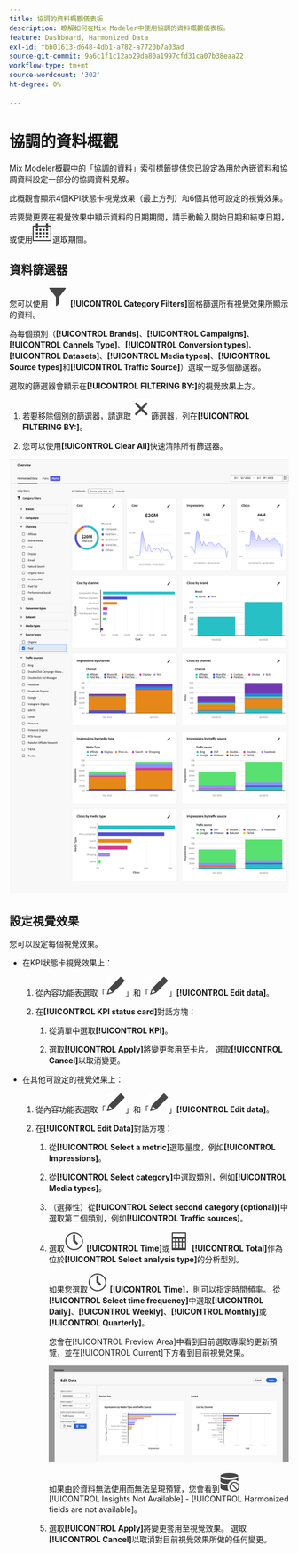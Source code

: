 ```yaml
---
title: 協調的資料概觀儀表板
description: 瞭解如何在Mix Modeler中使用協調的資料概觀儀表板。
feature: Dashboard, Harmonized Data
exl-id: fbb01613-d648-4db1-a782-a7720b7a03ad
source-git-commit: 9a6c1f1c12ab29da80a1997cfd31ca07b38eaa22
workflow-type: tm+mt
source-wordcount: '302'
ht-degree: 0%

---
```


# 協調的資料概觀

Mix Modeler概觀中的「協調的資料」索引標籤提供您已設定為用於內嵌資料和協調資料設定一部分的協調資料見解。

此概觀會顯示4個KPI狀態卡視覺效果（最上方列）和6個其他可設定的視覺效果。

若要變更要在視覺效果中顯示資料的日期期間，請手動輸入開始日期和結束日期，或使用![行事曆](/help/assets/icons/Calendar.svg)選取期間。

## 資料篩選器

您可以使用![篩選器](/help/assets/icons/Filter.svg) **[!UICONTROL Category Filters]**&#x200B;窗格篩選所有視覺效果所顯示的資料。

為每個類別（**[!UICONTROL Brands]**、**[!UICONTROL Campaigns]**、**[!UICONTROL Cannels Type]**、**[!UICONTROL Conversion types]**、**[!UICONTROL Datasets]**、**[!UICONTROL Media types]**、**[!UICONTROL Source types]**&#x200B;和&#x200B;**[!UICONTROL Traffic Source]**）選取一或多個篩選器。

選取的篩選器會顯示在&#x200B;**[!UICONTROL FILTERING BY:]**&#x200B;的視覺效果上方。

1. 若要移除個別的篩選器，請選取![關閉](/help/assets/icons/Close.svg)篩選器，列在&#x200B;**[!UICONTROL FILTERING BY:]**。

1. 您可以使用&#x200B;**[!UICONTROL Clear All]**&#x200B;快速清除所有篩選器。

![協調的資料概述](/help/assets/harmonized-data-overview.png)


## 設定視覺效果

您可以設定每個視覺效果。

* 在KPI狀態卡視覺效果上：

   1. 從內容功能表選取「![編輯](/help/assets/icons/Edit.svg)」和「![編輯](/help/assets/icons/Edit.svg)」**[!UICONTROL Edit data]**。

   1. 在&#x200B;**[!UICONTROL KPI status card]**&#x200B;對話方塊：

      1. 從清單中選取&#x200B;**[!UICONTROL KPI]**。

      1. 選取&#x200B;**[!UICONTROL Apply]**&#x200B;將變更套用至卡片。 選取&#x200B;**[!UICONTROL Cancel]**&#x200B;以取消變更。

* 在其他可設定的視覺效果上：

   1. 從內容功能表選取「![編輯](/help/assets/icons/Edit.svg)」和「![編輯](/help/assets/icons/Edit.svg)」**[!UICONTROL Edit data]**。

   1. 在&#x200B;**[!UICONTROL Edit Data]**&#x200B;對話方塊：

      1. 從&#x200B;**[!UICONTROL Select a metric]**&#x200B;選取量度，例如&#x200B;**[!UICONTROL Impressions]**。
      1. 從&#x200B;**[!UICONTROL Select category]**&#x200B;中選取類別，例如&#x200B;**[!UICONTROL Media types]**。
      1. （選擇性）從&#x200B;**[!UICONTROL Select second category (optional)]**&#x200B;中選取第二個類別，例如&#x200B;**[!UICONTROL Traffic sources]**。
      1. 選取![時鐘](/help/assets/icons/Clock.svg) **[!UICONTROL Time]**&#x200B;或![電腦](/help/assets/icons/Calculator.svg) **[!UICONTROL Total]**&#x200B;作為位於&#x200B;**[!UICONTROL Select analysis type]**&#x200B;的分析型別。

         如果您選取![時鐘](/help/assets/icons/Clock.svg) **[!UICONTROL Time]**，則可以指定時間頻率。 從&#x200B;**[!UICONTROL Select time frequency]**&#x200B;中選取&#x200B;**[!UICONTROL Daily]**、**[!UICONTROL Weekly]**、**[!UICONTROL Monthly]**&#x200B;或&#x200B;**[!UICONTROL Quarterly]**。

         您會在[!UICONTROL Preview Area]中看到目前選取專案的更新預覽，並在[!UICONTROL Current]下方看到目前視覺效果。

         ![編輯協調的資料小工具](/help/assets/edit-harmonized-data-widget.png)

         如果由於資料無法使用而無法呈現預覽，您會看到![資料錯誤](/help/assets/icons/DataUnavailable.svg) [!UICONTROL Insights Not Available] - [!UICONTROL Harmonized fields are not available]。

      1. 選取&#x200B;**[!UICONTROL Apply]**&#x200B;將變更套用至視覺效果。 選取&#x200B;**[!UICONTROL Cancel]**&#x200B;以取消對目前視覺效果所做的任何變更。
